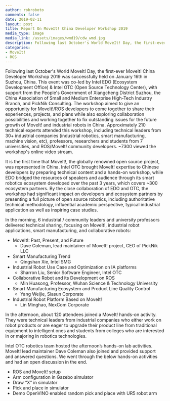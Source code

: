 ```yaml
---
author: robroboto
comments: false
date: 2019-02-11
layout: post
title: Report On MoveIt! China Developer Workshop 2019
media_type: image
media_link: /assets/images/wmd19/cdw_wmd.jpg
description: Following last October's World MoveIt! Day, the first-ever MoveIt! China Developer Workshop 2019 was successfully held on Jan 16th in Suzhou, China.
categories:
- MoveIt!
- ROS
---
```


Following last October's World MoveIt! Day, the first-ever MoveIt! China Developer Workshop 2019 was successfully held on January 16th in Suzhou, China. This event was co-led by Intel EDO (Ecosystem Development Office) & Intel OTC (Open Source Technology Center), with support from the People's Government of Xiangcheng District Suzhou, the China Association of Small and Medium Enterprise High-Tech Industry Branch, and PickNik Consulting. The workshop aimed to give an opportunity for MoveIt!/ROS developers to come together to share their experiences, projects, and plans while also exploring collaboration possibilities and working together to fix outstanding issues for the future growth of MoveIt! and industrial robots in China. Approximately 210 technical experts attended this workshop, including technical leaders from 30+ industrial companies (industrial robotics, smart manufacturing, machine vision, etc), professors, researchers and students from 7 universities, and ROS/MoveIt! community developers. ~7300 viewed the workshop's online video stream.

It is the first time that MoveIt!, the globally renowned open source project, was represented in China. Intel OTC brought MoveIt! expertise to Chinese developers by preparing technical content and a hands-on workshop, while EDO bridged the resources of speakers and audience through its smart robotics ecosystem developed over the past 3 years, which covers ~300 ecosystem partners. By the close collaboration of EDO and OTC, the workshop had significant impact on developers and ecosystem partners by presenting a full picture of open source robotics, including authoritative technical methodology, influential academic perspective, typical industrial application as well as inspiring case studies.

In the morning, 6 industrial / community leaders and university professors delivered technical sharing, focusing on MoveIt!, industrial robot applications, smart manufacturing, and collaborative robots:

* MoveIt!: Past, Present, and Future
    * Dave Coleman, lead maintainer of MoveIt! project, CEO of PickNik LLC
* Smart Manufacturing Trend
    * Qingshan Xie, Intel SMG
* Industrial Robot Use Case and Optimization on IA platforms
    * Sharron Liu, Senior Software Engineer, Intel OTC
* Collaborative Robot and its Development on ROS
    * Min Huasong, Professor, Wuhan Science & Technology University
* Smart Manufacturing Ecosystem and Product Line Quality Control
    * Yang Weijie, Siasun Corporate
* Industrial Robot Platform Based on MoveIt!
    * Lin Minghao, NexCom Corporate

In the afternoon, about 120 attendees joined a MoveIt! hands-on activity. They were technical leaders from industrial companies who either work on robot products or are eager to upgrade their product line from traditional equipment to intelligent ones and students from colleges who are interested in or majoring in robotics technologies.

Intel OTC robotics team hosted the afternoon’s hands-on lab activities. MoveIt! lead maintainer Dave Coleman also joined and provided support and answered questions. We went through the below hands-on activities and had an open discussion in the end.

* ROS and MoveIt! setup
* Arm configuration in Gazebo simulator
* Draw “X” in simulator
* Pick and place in simulator
* Demo OpenVINO enabled random pick and place with UR5 robot arm
